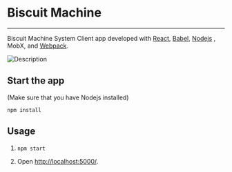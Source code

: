 # Biscuit Machine
---

Biscuit Machine System Client app developed with [React](https://facebook.github.io/react/), [Babel](http://babeljs.io/), [Nodejs](https://nodejs.org/en/) , MobX, and [Webpack](http://webpack.github.io/).

![Description](https://image.ibb.co/dicy28/bisquit_machine.png)

Start the app
---
(Make sure that you have Nodejs installed)

```
npm install
```

Usage
---

1. `npm start`

2. Open [http://localhost:5000/](http://localhost:5000/).
